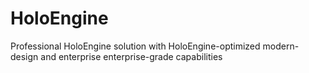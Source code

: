 # HoloEngine
Professional HoloEngine solution with HoloEngine-optimized modern-design and enterprise enterprise-grade capabilities
